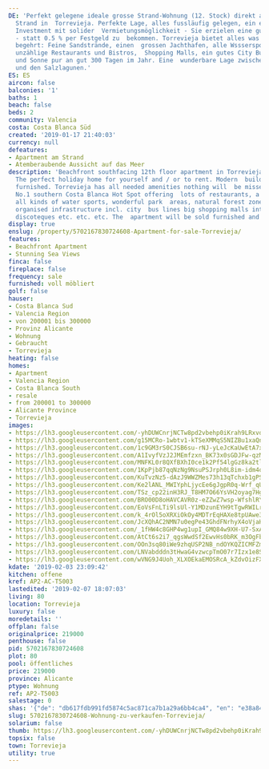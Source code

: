```yaml
---
DE: 'Perfekt gelegene ideale grosse Strand-Wohnung (12. Stock) direkt am Meer und
  Strand in  Torrevieja. Perfekte Lage, alles fussläufig gelegen, ein excellentes
  Investment mit solider  Vermietungsmöglichkeit - Sie erzielen eine gute Rendite
  - statt 0.5 % per Festgeld zu  bekommen. Torrevieja bietet alles was das Urlauberherz
  begehrt: Feine Sandstrände, einen  grossen Jachthafen, alle Wsssersportmöglichkeiten,
  unzählige Restaurants und Bistros,  Shopping Malls, ein gutes City Bus System -
  und Sonne pur an gut 300 Tagen im Jahr. Eine  wunderbare Lage zwischen Mittelmeer
  und den Salzlagunen.'
ES: ES
aircon: false
balconies: '1'
baths: 1
beach: false
beds: 2
community: Valencia
costa: Costa Blanca Süd
created: '2019-01-17 21:40:03'
currency: null
defeatures:
- Apartment am Strand
- Atemberaubende Aussicht auf das Meer
description: 'Beachfront southfacing 12th floor apartment in Torrevieja - stunning  views:
  The perfect holiday home for yourself and / or to rent. Modern  building - nicely
  furnished. Torrevieja has all needed amenities nothing will  be missed. The actual
  No.1 southern Costa Blanca Hot Spot offering  lots of restaurants, a huge marina,
  all kinds of water sports, wonderful park  areas, natural forest zones and a fully
  organised infrastructure incl. city  bus lines big shopping malls international
  discoteques etc. etc. etc. The  apartment will be sold furnished and equipped.'
display: true
enslug: /property/5702167830724608-Apartment-for-sale-Torrevieja/
features:
- Beachfront Apartment
- Stunning Sea Views
finca: false
fireplace: false
frequency: sale
furnished: voll möbliert
golf: false
hauser:
- Costa Blanca Sud
- Valencia Region
- von 200001 bis 300000
- Provinz Alicante
- Wohnung
- Gebraucht
- Torrevieja
heating: false
homes:
- Apartment
- Valencia Region
- Costa Blanca South
- resale
- from 200001 to 300000
- Alicante Province
- Torrevieja
images:
- https://lh3.googleusercontent.com/-yhDUWCnrjNCTw8pd2vbehp0iKrah9LRxvdajMQQvNQjAhLJuwN-YYfJXMnfqZEo8ru2Oy1yk9b5J8K6NzGU=w640-rj-e30-l100
- https://lh3.googleusercontent.com/g15MCRo-1wbtv1-kTSeXMMqS5NIZBu1xaQn1IyGUQ2euO9Epy4JBIYx605i2Pnr5NfcCQdEDIg3YNDev_X9dwg=w640-rj-e30-l100
- https://lh3.googleusercontent.com/1c9GM3rS0CJSB6su-rNJ-yLeJcKaUwEtA7x4bs0rB02gY9iX9JrfKrgIdJ_oMK0VIcut87-2TMEwTIB3x-k9=w640-rj-e30-l100
- https://lh3.googleusercontent.com/A1IvyfVzJ2JMEmfzxn_BK73x0sGDJFw-qzM1oj5VnnEwYEnPItPWHsH52NDzWhP7j72PbwT8U3ULk6XD5SC8lw=w640-rj-e30-l100
- https://lh3.googleusercontent.com/MNFKL0r8QXfBXhI0ce1k2Pf54lgGz8ka2tlajkVXpH4BXvWRLcT2gPvJAVUsrA7fWDkdfKLk2kFMKgav3xqS=w640-rj-e30-l100
- https://lh3.googleusercontent.com/1KpPjb87qqNzNg9NsuPSJrph0L8im-idm4qeZUA2A_AuyU1K5gYX1tAa65F-jeBlNv9TR3vBhGDcCZPNIc8T=w640-rj-e30-l100
- https://lh3.googleusercontent.com/KuTvzNz5-dAzJ9WWZMes73h13qTchxb1gPSZxmfaTAnJ5G6Hr_SyKoAc114LVlF2lYGJyeCIpxKae5RbEiqh=w640-rj-e30-l100
- https://lh3.googleusercontent.com/Ke2lANL_MWIYphLjycEe6gJgpR0q-Wrf_qUfiEPl4w_pcSsk0179hGmy76iQb0kAJ-d9A8ryNZSKcYDLGuGA=w640-rj-e30-l100
- https://lh3.googleusercontent.com/TSz_cp22inH3RJ_T8HM7O66YsVH2oyag7HgQ0aGpRQ56lNi0F9zht5OhG_FRdCDk0ufiMOFDUoenVToKNdaN=w640-rj-e30-l100
- https://lh3.googleusercontent.com/BRO00D8oHAVCAVR0z-eZZwZ7wsp-WfshlRYZRTZqaQ24CnUvSo3CUeHlYlcETyiHR3GiQTaQ4lJuimKwKZ5DmQ=w640-rj-e30-l100
- https://lh3.googleusercontent.com/EoVsFnLTi9lsUl-Y1MDzunEYH9tTgwRWILriiTwAy2yWvhAbb3-cMb4_RcOUMt4ragvACtFq-ijGi27kKcz5=w640-rj-e30-l100
- https://lh3.googleusercontent.com/k_4rOl5oXRXiOkOy4MDTrEqHAXe8tpUAwe3M-2bP5cTUYKX18WzS46qGO9Rznxo9CXyw-Fye_1wC6Qj3KwY=w640-rj-e30-l100
- https://lh3.googleusercontent.com/JcXQhAC2NMN7u0egPe43GhdFNrhyX4oVjaHfd6MaY_YBOK7tlq8DANGS6H0fIGr5Su3rCLhYcwmJnmbAM32x_A=w640-rj-e30-l100
- https://lh3.googleusercontent.com/_1fHW4c8GHP4wg1upI_GMQ84w9XH-U7-SxA5KCHbvUORNMmPGeKQJrpgPBt22vd8ZYUxcjj17CXJvW--zZc=w640-rj-e30-l100
- https://lh3.googleusercontent.com/AtCt6s2i7_qgsWwdSf2EwvHs0bRK_m3OgFbWbDfM_sKr3HBXVg2i24dN4elYe7Xfg6aVUacOPNEs_Td9PVQ=w640-rj-e30-l100
- https://lh3.googleusercontent.com/OOn3sq80iWe9zhqUSP2NB_ndOYKQZICMFZmFO92crgW-wwUmF4lu7xxSJbcQRPt5p7MXJE6BnRf4E16NT5Ys=w640-rj-e30-l100
- https://lh3.googleusercontent.com/LNVabdddn3tHwaG4vzwcpTmO07r7Izx1e8SzL9ptkIV2OqoaW68SIZ8_ClGzgMIMoO650fWDh7kzACRJ4_8c=w640-rj-e30-l100
- https://lh3.googleusercontent.com/wVNG9J4Uoh_XLXOEkaEMOSRcA_kZdvOizFXS_q9XFzypdpc0nQ14GgpIfuQ_-MA5d30_9DnrR6B0wiu5VdMl=w640-rj-e30-l100
kdate: '2019-02-03 23:09:42'
kitchen: offene
kref: AP2-AC-T5003
lastedited: '2019-02-07 18:07:03'
living: 80
location: Torrevieja
luxury: false
moredetails: ''
offplan: false
originalprice: 219000
penthouse: false
pid: 5702167830724608
plot: 80
pool: öffentliches
price: 219000
province: Alicante
ptype: Wohnung
ref: AP2-T5003
salestage: 0
shas: '{"de": "db617fdb991fd5874c5ac871ca7b1a29a6bb4ca4", "en": "e38a84ac4f963c9b06023f873fdff2538d913eec"}'
slug: 5702167830724608-Wohnung-zu-verkaufen-Torrevieja/
solarium: false
thumb: https://lh3.googleusercontent.com/-yhDUWCnrjNCTw8pd2vbehp0iKrah9LRxvdajMQQvNQjAhLJuwN-YYfJXMnfqZEo8ru2Oy1yk9b5J8K6NzGU=w400-h240-n-rj-e30-l100
topsix: false
town: Torrevieja
utility: true
---
```

